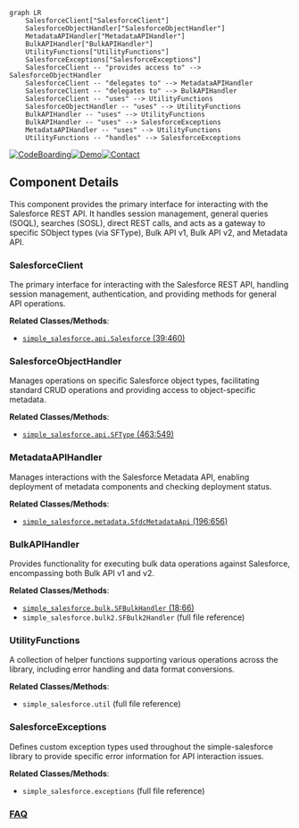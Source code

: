 ```mermaid
graph LR
    SalesforceClient["SalesforceClient"]
    SalesforceObjectHandler["SalesforceObjectHandler"]
    MetadataAPIHandler["MetadataAPIHandler"]
    BulkAPIHandler["BulkAPIHandler"]
    UtilityFunctions["UtilityFunctions"]
    SalesforceExceptions["SalesforceExceptions"]
    SalesforceClient -- "provides access to" --> SalesforceObjectHandler
    SalesforceClient -- "delegates to" --> MetadataAPIHandler
    SalesforceClient -- "delegates to" --> BulkAPIHandler
    SalesforceClient -- "uses" --> UtilityFunctions
    SalesforceObjectHandler -- "uses" --> UtilityFunctions
    BulkAPIHandler -- "uses" --> UtilityFunctions
    BulkAPIHandler -- "uses" --> SalesforceExceptions
    MetadataAPIHandler -- "uses" --> UtilityFunctions
    UtilityFunctions -- "handles" --> SalesforceExceptions
```
[![CodeBoarding](https://img.shields.io/badge/Generated%20by-CodeBoarding-9cf?style=flat-square)](https://github.com/CodeBoarding/GeneratedOnBoardings)[![Demo](https://img.shields.io/badge/Try%20our-Demo-blue?style=flat-square)](https://www.codeboarding.org/demo)[![Contact](https://img.shields.io/badge/Contact%20us%20-%20contact@codeboarding.org-lightgrey?style=flat-square)](mailto:contact@codeboarding.org)

## Component Details

This component provides the primary interface for interacting with the Salesforce REST API. It handles session management, general queries (SOQL), searches (SOSL), direct REST calls, and acts as a gateway to specific SObject types (via SFType), Bulk API v1, Bulk API v2, and Metadata API.

### SalesforceClient
The primary interface for interacting with the Salesforce REST API, handling session management, authentication, and providing methods for general API operations.


**Related Classes/Methods**:

- <a href="https://github.com/simple-salesforce/simple-salesforce/blob/master/simple_salesforce/api.py#L39-L460" target="_blank" rel="noopener noreferrer">`simple_salesforce.api.Salesforce` (39:460)</a>


### SalesforceObjectHandler
Manages operations on specific Salesforce object types, facilitating standard CRUD operations and providing access to object-specific metadata.


**Related Classes/Methods**:

- <a href="https://github.com/simple-salesforce/simple-salesforce/blob/master/simple_salesforce/api.py#L463-L549" target="_blank" rel="noopener noreferrer">`simple_salesforce.api.SFType` (463:549)</a>


### MetadataAPIHandler
Manages interactions with the Salesforce Metadata API, enabling deployment of metadata components and checking deployment status.


**Related Classes/Methods**:

- <a href="https://github.com/simple-salesforce/simple-salesforce/blob/master/simple_salesforce/metadata.py#L196-L656" target="_blank" rel="noopener noreferrer">`simple_salesforce.metadata.SfdcMetadataApi` (196:656)</a>


### BulkAPIHandler
Provides functionality for executing bulk data operations against Salesforce, encompassing both Bulk API v1 and v2.


**Related Classes/Methods**:

- <a href="https://github.com/simple-salesforce/simple-salesforce/blob/master/simple_salesforce/bulk.py#L18-L66" target="_blank" rel="noopener noreferrer">`simple_salesforce.bulk.SFBulkHandler` (18:66)</a>
- `simple_salesforce.bulk2.SFBulk2Handler` (full file reference)


### UtilityFunctions
A collection of helper functions supporting various operations across the library, including error handling and data format conversions.


**Related Classes/Methods**:

- `simple_salesforce.util` (full file reference)


### SalesforceExceptions
Defines custom exception types used throughout the simple-salesforce library to provide specific error information for API interaction issues.


**Related Classes/Methods**:

- `simple_salesforce.exceptions` (full file reference)




### [FAQ](https://github.com/CodeBoarding/GeneratedOnBoardings/tree/main?tab=readme-ov-file#faq)
